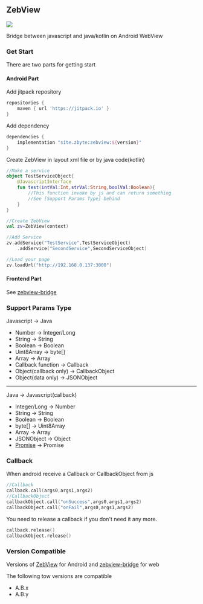 ## ZebView

[![](https://jitpack.io/v/site.zbyte/zebview.svg)](https://jitpack.io/#site.zbyte/zebview)

Bridge between javascript and java/kotlin on Android WebView

### Get Start

There are two parts for getting start

#### Android Part

Add jitpack repository

```groovy
repositories {
    maven { url 'https://jitpack.io' }
}
```

Add dependency

```groovy
dependencies {
    implementation "site.zbyte:zebview:${version}"
}
```

Create ZebView in layout xml file or by java code(kotlin)

```kotlin
//Make a service
object TestServiceObject{
    @JavascriptInterface
    fun test(intVal:Int,strVal:String,boolVal:Boolean){
        //This function invoke by js and can return something
        //See [Support Params Type] behind
    }
}

//Create ZebView
val zv=ZebView(context)

//Add Service
zv.addService("TestService",TestServiceObject)
    .addService("SecondService",SecondServiceObject)

//Load your page
zv.loadUrl("http://192.168.0.137:3000")
```

#### Frontend Part

See [zebview-bridge](https://github.com/gogogoghost/Zebview/tree/master/frontend)

### Support Params Type

Javascript -> Java

- Number -> Integer/Long
- String -> String
- Boolean -> Boolean
- Uint8Array -> byte[]
- Array -> Array<Any>
- Callback function -> Callback
- Object(callback only) -> CallbackObject
- Object(data only) -> JSONObject

---

Java -> Javascript(callback)

- Integer/Long -> Number
- String -> String
- Boolean -> Boolean
- byte[] -> Uint8Array
- Array<Any> -> Array
- JSONObject -> Object
- [Promise](https://github.com/gogogoghost/ZebView/blob/master/zebview/src/main/java/site/zbyte/zebview/Promise.kt)<T> -> Promise<T>

### Callback

When android receive a Callback or CallbackObject from js

```kotlin
//Callback
callback.call(args0,args1,args2)
//CallbackObject
callbackObject.call("onSuccess",args0,args1,args2)
callbackObject.call("onFail",args0,args1,args2)
```

You need to release a callback if you don't need it any more.

```kotlin
callback.release()
callbackObject.release()
```

### Version Compatible

Versions of [ZebView](https://jitpack.io/#site.zbyte/zebview) for Android and [zebview-bridge](https://www.npmjs.com/package/zebview-bridge) for web

The following tow versions are compatible

- A.B.x
- A.B.y
